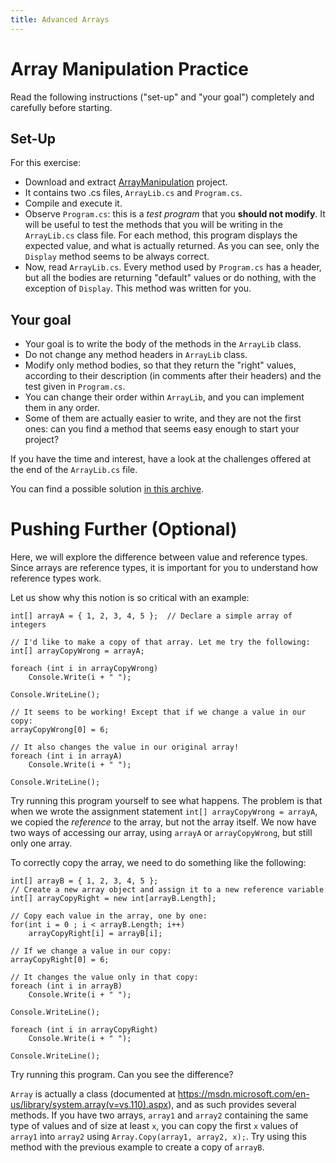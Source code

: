 ```yaml
---
title: Advanced Arrays
---
```


# Array Manipulation Practice

Read the following instructions ("set-up" and "your goal") completely and carefully before starting.

## Set-Up

For this exercise:

- Download and extract [ArrayManipulation](ArrayManipulation.zip) project. 
- It contains two .cs files, `ArrayLib.cs` and `Program.cs`.
- Compile and execute it.
- Observe `Program.cs`: this is a _test program_ that you **should not modify**. It will be useful to test the methods that you will be writing in the `ArrayLib.cs` class file. For each method, this program displays the expected value, and what is actually returned. As you can see, only the `Display` method seems to be always correct.    
- Now, read `ArrayLib.cs`. Every method used by `Program.cs` has a header, but all the bodies are returning "default" values or do nothing, with the exception of `Display`. This method was written for you.


## Your goal

- Your goal is to write the body of the methods in the `ArrayLib` class.
- Do not change any method headers in `ArrayLib` class. 
- Modify only method bodies, so that they return the "right" values, according to their description (in comments after their headers) and the test given in `Program.cs`.
- You can change their order within `ArrayLib`, and you can implement them in any order.
- Some of them are actually easier to write, and they are not the first ones: can you find a method that seems easy enough to start your project?


If you have the time and interest, have a look at the challenges offered at the end of the `ArrayLib.cs` file.

You can find a possible solution [in this archive](Solution_ArrayManipulation.zip).

# Pushing Further (Optional)

Here, we will explore the difference between value and reference types.
Since arrays are reference types, it is important for you to understand how reference types work.

Let us show why this notion is so critical with an example:

```
int[] arrayA = { 1, 2, 3, 4, 5 };  // Declare a simple array of integers

// I'd like to make a copy of that array. Let me try the following:
int[] arrayCopyWrong = arrayA;

foreach (int i in arrayCopyWrong)
    Console.Write(i + " ");

Console.WriteLine();

// It seems to be working! Except that if we change a value in our copy:
arrayCopyWrong[0] = 6;

// It also changes the value in our original array!
foreach (int i in arrayA)
    Console.Write(i + " ");

Console.WriteLine();
```

Try running this program yourself to see what happens.
The problem is that when we wrote the assignment statement `int[] arrayCopyWrong = arrayA`, we copied the _reference_ to the array, but not the array itself.
We now have two ways of accessing our array, using `arrayA` or `arrayCopyWrong`, but still only one array.

To correctly copy the array, we need to do something like the following:

```
int[] arrayB = { 1, 2, 3, 4, 5 };
// Create a new array object and assign it to a new reference variable
int[] arrayCopyRight = new int[arrayB.Length];

// Copy each value in the array, one by one:
for(int i = 0 ; i < arrayB.Length; i++)
    arrayCopyRight[i] = arrayB[i];

// If we change a value in our copy:
arrayCopyRight[0] = 6;

// It changes the value only in that copy:
foreach (int i in arrayB)
    Console.Write(i + " ");

Console.WriteLine();

foreach (int i in arrayCopyRight)
    Console.Write(i + " ");  

Console.WriteLine();
```

Try running this program. Can you see the difference?

`Array` is actually a class (documented at <https://msdn.microsoft.com/en-us/library/system.array(v=vs.110).aspx>), and as such provides several methods.
If you have two arrays, `array1` and `array2` containing the same type of values and of size at least `x`, you can copy the first `x` values of `array1` into `array2` using `Array.Copy(array1, array2, x);`.
Try using this method with the previous example to create a copy of `arrayB`.

